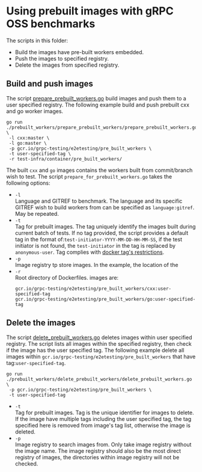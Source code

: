 # Using prebuilt images with gRPC OSS benchmarks

The scripts in this folder:
* Build the images have pre-built workers embedded.
* Push the images to specified registry.
* Delete the images from specified registry.

## Build and push images

The script [prepare_prebuilt_workers.go](pre_built_workers/prepare_prebuilt_workers.go) 
build images and push them to a user specified registry. 
The following example build and push prebuilt cxx and go worker images.
```
go run ./prebuilt_workers/prepare_prebuilt_workers/prepare_prebuilt_workers.go \
 -l cxx:master \
 -l go:master \
 -p gcr.io/grpc-testing/e2etesting/pre_built_workers \
 -t user-specified-tag \
 -r test-infra/container/pre_built_workers/
```

The built `cxx` and `go` images contains the workers built from commit/branch wish 
to test. 
The script `prepare_for_prebuilt_workers.go` takes the following options:
* `-l `<br> Language and GITREF to benchmark. The language and its specific 
GITREF wish to build workers from can be specified as `language:gitref`.
May be repeated.
* `-t` <br> Tag for prebuilt images. The tag uniquely identify the images built
during current batch of tests. If no tag provided, the script provides a 
default tag in the format of:`test-initiator-YYYY-MM-DD-HH-MM-SS`, if the test 
initiator is not found, the `test-initiator` in the tag is replaced by 
`anonymous-user`. Tag complies with 
[docker tag's restrictions](https://docs.docker.com/engine/reference/commandline/tag/#extended-description). 
* `-p` <br> Image registry tp store images. In the example, the location of the
* `-r` <br> Root directory of Dockerfiles.
images are:
  ```
  gcr.io/grpc-testing/e2etesting/pre_built_workers/cxx:user-specified-tag
  gcr.io/grpc-testing/e2etesting/pre_built_workers/go:user-specified-tag
  ```

## Delete the images
The script [delete_prebuilt_workers.go](prebuilt_workers/delete_prebuilt_workers.go) 
deletes images within user specified registry. The script lists all images
within the specified registry, then check if the image has the user specified 
tag.
The following example delete all images within 
`gcr.io/grpc-testing/e2etesting/pre_built_workers` that have 
tag:`user-specified-tag`.
```
go run ./prebuilt_workers/delete_prebuilt_workers/delete_prebuilt_workers.go \
 -p gcr.io/grpc-testing/e2etesting/pre_built_workers \
 -t user-specified-tag
```
* `-t` <br> Tag for prebuilt images. Tag is the unique identifier for images to 
delete. If the image have multiple tags including the user specified
tag, the tag specified here is removed from image's tag list, otherwise the 
image is deleted.
* `-p` <br> Image registry to search images from. Only take image registry
without the image name. The image registry should also be the most direct 
registry of images, the directories within image registry will not be checked.